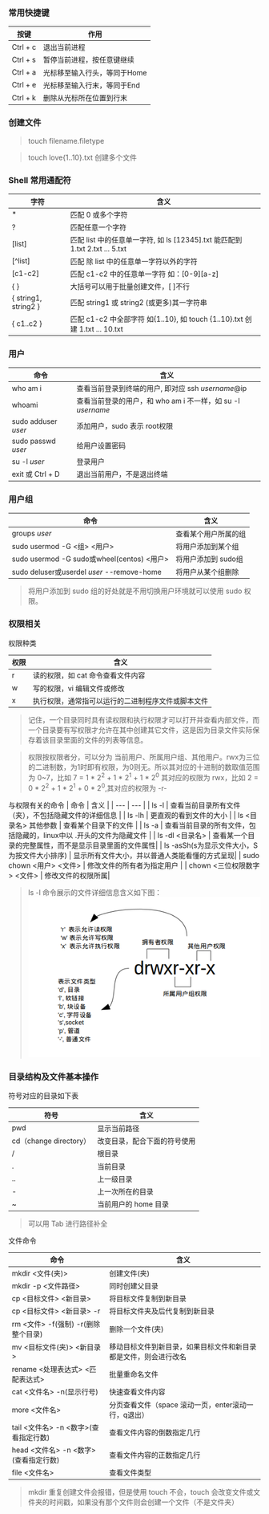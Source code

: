 ### 常用快捷键
| 按键 | 作用 |
| ---- | ---- |
| Ctrl + c | 退出当前进程 |
| Ctrl + s | 暂停当前进程，按任意键继续 |
| Ctrl + a | 光标移至输入行头，等同于Home |
| Ctrl + e | 光标移至输入行末，等同于End |
| Ctrl + k | 删除从光标所在位置到行末 |

### 创建文件
> touch filename.filetype

> touch love{1..10}.txt 创建多个文件

### Shell 常用通配符
| 字符 | 含义 |
| --- | --- |
| * | 匹配 0 或多个字符 |
| ? | 匹配任意一个字符 |
| [list] | 匹配 list 中的任意单一字符, 如 ls [12345].txt 能匹配到 1.txt 2.txt ... 5.txt |
| [^list] | 匹配 除 list 中的任意单一字符以外的字符 |
[c1-c2] | 匹配 c1-c2 中的任意单一字符 如：[0-9][a-z] |
| {  } | 大括号可以用于批量创建文件，[ ]不行 |
{ string1, string2 } | 匹配 string1 或 string2 (或更多)其一字符串 |
{ c1..c2 } | 匹配 c1-c2 中全部字符 如{1..10}, 如 touch {1..10}.txt 创建 1.txt ... 10.txt |

### 用户

| 命令 | 含义 |
| --- | --- |
| who am i | 查看当前登录到终端的用户, 即对应 ssh _username_@ip |
| whoami | 查看当前登录的用户，和 who am i 不一样，如 su -l _username_ |
| sudo adduser _user_ | 添加用户，sudo 表示 root权限 |
| sudo passwd _user_ | 给用户设置密码 |
| su -l _user_ | 登录用户 |
| exit 或 Ctrl + D| 退出当前用户，不是退出终端 |

### 用户组
| 命令 | 含义 |
| ---  | ---  |
| groups _user_ | 查看某个用户所属的组 |
| sudo usermod -G <组> <用户> | 将用户添加到某个组 |
| sudo usermod -G sudo或wheel(centos) <用户> | 将用户添加到 sudo组 |
| sudo deluser或userdel _user_ --remove-home | 将用户从某个组删除 |

> 将用户添加到 sudo 组的好处就是不用切换用户环境就可以使用 sudo 权限。

### 权限相关
权限种类

| 权限 | 含义 |
| --- | --- |
| r | 读的权限，如 cat 命令查看文件内容 |
| w | 写的权限，vi 编辑文件或修改 |
| x | 执行权限，通常指可以运行的二进制程序文件或脚本文件|
  

> 记住，一个目录同时具有读权限和执行权限才可以打开并查看内部文件，而一个目录要有写权限才允许在其中创建其它文件，这是因为目录文件实际保存着该目录里面的文件的列表等信息。

> 权限按权限者分，可以分为 当前用户、所属用户组、其他用户。rwx为三位的二进制数，为1时即有权限，为0则无。所以其对应的十进制的数取值范围为 0~7，比如 7 = 1 * 2<sup>2</sup> + 1 * 2<sup>1</sup> + 1 * 2<sup>0</sup> 其对应的权限为 rwx，比如 2 = 0 * 2<sup>2</sup> + 1 * 2<sup>1</sup> + 0 * 2<sup>0</sup>,其对应的权限为 -r-

与权限有关的命令
| 命令 | 含义 |
| --- | --- |
| ls -l | 查看当前目录所有文件（夹），不包括隐藏文件的详细信息 |
| ls -lh | 更直观的看到文件的大小 |
| ls <目录名> 其他参数 | 查看某个目录下的文件 |
| ls -a | 查看当前目录的所有文件，包括隐藏的，linux中以 .开头的文件为隐藏文件 |
| ls -dl <目录名> | 查看某一个目录的完整属性，而不是显示目录里面的文件属性|
| ls -asSh(s为显示文件大小，S为按文件大小排序) | 显示所有文件大小，并以普通人类能看懂的方式呈现|
| sudo chown <用户> <文件> | 修改文件的所有者为指定用户  |
| chown <三位权限数字> <文件> | 修改文件的权限所属| 

> ls -l 命令展示的文件详细信息含义如下图：
> ![](./ls.png)

### 目录结构及文件基本操作
符号对应的目录如下表 

| 符号 | 含义 |
| --- | --- |
| pwd | 显示当前路径 |
| cd（change directory） | 改变目录，配合下面的符号使用  |
| / | 根目录 |
| . | 当前目录 |
| .. | 上一级目录 |
| - | 上一次所在的目录 |
| ~ | 当前用户的 home 目录 |
> 可以用 Tab 进行路径补全

文件命令

| 命令 | 含义 |
| ---  | --- |
| mkdir <文件(夹)> | 创建文件(夹) |
| mkdir -p <文件路径> | 同时创建父目录 | 
| cp <目标文件> <新目录> | 将目标文件复制到新目录 |
| cp <目标文件> <新目录> -r | 将目标文件夹及后代复制到新目录 |
| rm <文件> -f(强制) -r(删除整个目录) | 删除一个文件(夹) |
| mv <目标文件(夹)> <新目录> | 移动目标文件到新目录，如果目标文件和新目录都是文件，则会进行改名 |
| rename <处理表达式> <匹配表达式> | 批量重命名文件 |
| cat <文件名> -n(显示行号) | 快速查看文件内容 |
| more <文件名> | 分页查看文件（space 滚动一页，enter滚动一行，q退出）|
| tail <文件名> -n <数字>(查看指定行数) | 查看文件内容的倒数指定几行 | 
| head <文件名> -n <数字>(查看指定行数) | 查看文件内容的正数指定几行 |
| file <文件名> | 查看文件类型 |


> mkdir 重复创建文件会报错，但是使用 touch 不会，touch 会改变文件或文件夹的时间戳，如果没有那个文件则会创建一个文件（不是文件夹）